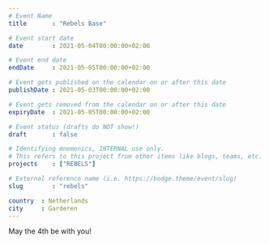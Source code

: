 ```yaml
---
# Event Name
title       : "Rebels Base"

# Event start date
date        : 2021-05-04T00:00:00+02:00

# Event end date
endDate     : 2021-05-05T00:00:00+02:00

# Event gets published on the calendar on or after this date
publishDate : 2021-05-03T00:00:00+02:00

# Event gets removed from the calendar on or after this date
expiryDate  : 2021-05-05T00:00:00+02:00

# Event status (drafts do NOT show!)
draft       : false

# Identifying mnemonics, INTERNAL use only.
# This refers to this project from other items like blogs, teams, etc.
projects    : ["REBELS"]

# External reference name (i.e. https://bodge.theme/event/slug)
slug        : "rebels"

country  : Netherlands
city     : Garderen
---
```


May the 4th be with you!
